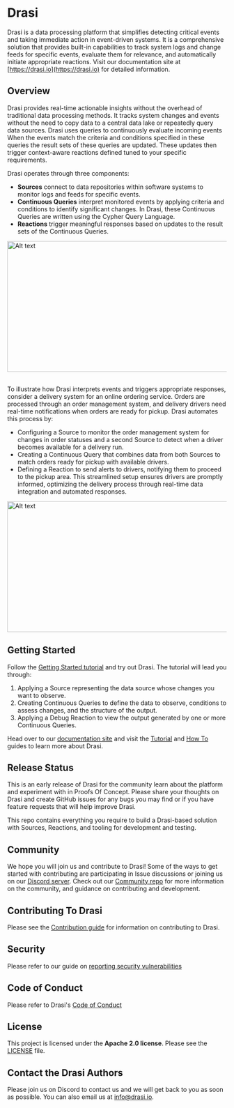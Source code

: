 # Drasi
Drasi is a data processing platform that simplifies detecting critical events and taking immediate action in event-driven systems. It is a comprehensive solution that provides built-in capabilities to track system logs and change feeds for specific events, evaluate them for relevance, and automatically initiate appropriate reactions. Visit our documentation site at [https://drasi.io](https://drasi.io) for detailed information.

## Overview
Drasi provides real-time actionable insights without the overhead of traditional data processing methods. It tracks system changes and events without the need to copy data to a central data lake or repeatedly query data sources. Drasi uses queries to continuously evaluate incoming events When the events match the criteria and conditions specified in these queries the result sets of these queries are updated. These updates then trigger context-aware reactions defined tuned to your specific requirements.

Drasi operates through three components:

*	 **Sources** connect to data repositories within software systems to monitor logs and feeds for specific events.
*	 **Continuous Queries** interpret monitored events by applying criteria and conditions to identify significant changes. In Drasi, these Continuous Queries are written using the Cypher Query Language.
*	 **Reactions** trigger meaningful responses based on updates to the result sets of the Continuous Queries.<br>
  
<img src="https://github.com/drasi-project/community/blob/main/images/drasi_components.png" alt="Alt text" width="800" height="300">

<br>To illustrate how Drasi interprets events and triggers appropriate responses, consider a delivery system for an online ordering service. Orders are processed through an order management system, and delivery drivers need real-time notifications when orders are ready for pickup. Drasi automates this process by:<br>

* Configuring a Source to monitor the order management system for changes in order statuses and a second Source to detect when a driver becomes available for a delivery run.
* Creating a Continuous Query that combines data from both Sources to match orders ready for pickup with available drivers.
* Defining a Reaction to send alerts to drivers, notifying them to proceed to the pickup area.
This streamlined setup ensures drivers are promptly informed, optimizing the delivery process through real-time data integration and automated responses.<br>

<img src="https://github.com/drasi-project/community/blob/main/images/curbside_pickup_drasi.png" alt="Alt text" width="800" height="300">


## Getting Started

Follow the [Getting Started tutorial](https://drasi.io/getting-started/) and try out Drasi. The tutorial will lead you through:

1. Applying a Source representing the data source whose changes you want to observe.
2. Creating Continuous Queries to define the data to observe, conditions to assess changes, and the structure of the output.
3. Applying a Debug Reaction to view the output generated by one or more Continuous Queries.

Head over to our [documentation site](https://drasi.io/) and visit the [Tutorial](https://drasi.io/tutorials/) and [How To](https://drasi.io/how-to-guides/) guides to learn more about Drasi.

## Release Status
This is an early release of Drasi for the community learn about the platform and experiment with in Proofs Of Concept. Please share your thoughts on Drasi and create GitHub issues for any bugs you may find or if you have feature requests that will help improve Drasi.

This repo contains everything you require to build a Drasi-based solution with Sources, Reactions, and tooling for development and testing.

## Community
We hope you will join us and contribute to Drasi! Some of the ways to get started with contributing are participating in Issue discussions or joining us on our [Discord server](https://aka.ms/drasidiscord). Check out our [Community repo](https://github.com/drasi-project/community) for more information on the community, and guidance on contributing and development. 

## Contributing To Drasi

Please see the [Contribution guide](https://github.com/drasi-project/drasi-platform/blob/main/CONTRIBUTING.md) for information on contributing to Drasi.

## Security
Please refer to our guide on [reporting security vulnerabilities](https://github.com/drasi-project/drasi-platform/blob/main/SECURITY.md#reporting-security-issues)

## Code of Conduct
Please refer to Drasi's [Code of Conduct](https://github.com/drasi-project/community/blob/main/CODE_OF_CONDUCT.md)

## License
This project is licensed under the **Apache 2.0 license**. Please see the [LICENSE](https://github.com/drasi-project/community/blob/main/LICENSE) file.

## Contact the Drasi Authors
Please join us on Discord to contact us and we will get back to you as soon as possible. You can also email us at info@drasi.io.
